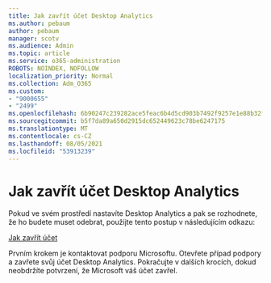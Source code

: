 ```yaml
---
title: Jak zavřít účet Desktop Analytics
ms.author: pebaum
author: pebaum
manager: scotv
ms.audience: Admin
ms.topic: article
ms.service: o365-administration
ROBOTS: NOINDEX, NOFOLLOW
localization_priority: Normal
ms.collection: Adm_O365
ms.custom:
- "9000655"
- "2499"
ms.openlocfilehash: 6b90247c239282ace5feac6b4d5cd903b7492f9257e1e88b32f0716d0cd1c03f
ms.sourcegitcommit: b5f7da89a650d2915dc652449623c78be6247175
ms.translationtype: MT
ms.contentlocale: cs-CZ
ms.lasthandoff: 08/05/2021
ms.locfileid: "53913239"
---
```

# <a name="how-to-close-your-desktop-analytics-account"></a>Jak zavřít účet Desktop Analytics

Pokud ve svém prostředí nastavíte Desktop Analytics a pak se rozhodnete, že ho budete muset odebrat, použijte tento postup v následujícím odkazu:

[Jak zavřít účet](https://docs.microsoft.com/configmgr/desktop-analytics/account-close)

Prvním krokem je kontaktovat podporu Microsoftu. Otevřete případ podpory a zavřete svůj účet Desktop Analytics. Pokračujte v dalších krocích, dokud neobdržíte potvrzení, že Microsoft váš účet zavřel.